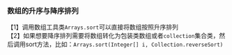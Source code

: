 ### 数组的升序与降序排列
【1】调用数组工具类`Arrays.sort`可以直接将数组按照升序排列  
【2】如果想要降序排列需要将数组转化为包装类数组或者`collection`集合类，然后调用sort方法，比如：`Arrays.sort(Integer[] i, Collection.reverseSort)`  
